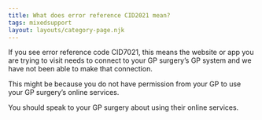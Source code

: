 ```yaml
---
title: What does error reference CID2021 mean?
tags: mixedsupport
layout: layouts/category-page.njk
---
```

If you see error reference code CID7021, this means the website or app you are trying to visit needs to connect to your GP surgery’s GP system and we have not been able to make that connection.

This might be because you do not have permission from your GP to use your GP surgery’s online services.

You should speak to your GP surgery about using their online services.